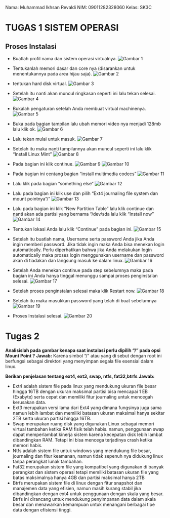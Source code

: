 Nama: Muhammad Ikhsan Revaldi
NIM: 09011282328060
Kelas: SK3C

# TUGAS 1 SISTEM OPERASI

## Proses Instalasi

* Buatlah profil nama dan sistem operasi virtualnya.
![Gambar 1](https://github.com/Hiratsuu/Muhammad-Ikhsan-Revaldi_09011282328060_Tugas-1_Praktikum-SO-/blob/main/Gambar%20(1).png?raw=true)

* Tentukanlah memori dasar dan core nya (disarankan untuk menentukannya pada area 
hijau saja). 
![Gambar 2](https://github.com/Hiratsuu/Muhammad-Ikhsan-Revaldi_09011282328060_Tugas-1_Praktikum-SO-/blob/main/Gambar%20(2).png?raw=true)

* tentukan hard disk virtual.
![Gambar 3](https://github.com/Hiratsuu/Muhammad-Ikhsan-Revaldi_09011282328060_Tugas-1_Praktikum-SO-/blob/main/Gambar%20(3).png?raw=true)

* Setelah itu nanti akan muncul ringkasan seperti ini lalu tekan selesai.
![Gambar 4](https://github.com/Hiratsuu/Muhammad-Ikhsan-Revaldi_09011282328060_Tugas-1_Praktikum-SO-/blob/main/Gambar%20(4).png?raw=true)

* Bukalah pengaturan setelah Anda membuat virtual machinenya.
![Gambar 5](https://github.com/Hiratsuu/Muhammad-Ikhsan-Revaldi_09011282328060_Tugas-1_Praktikum-SO-/blob/main/Gambar%20(5).png?raw=true)

* Buka pada bagian tampilan lalu ubah memori video nya menjadi 128mb lalu klik ok.
![Gambar 6](https://github.com/Hiratsuu/Muhammad-Ikhsan-Revaldi_09011282328060_Tugas-1_Praktikum-SO-/blob/main/Gambar%20(6).png?raw=true)

* Lalu tekan mulai untuk masuk.
![Gambar 7](https://github.com/Hiratsuu/Muhammad-Ikhsan-Revaldi_09011282328060_Tugas-1_Praktikum-SO-/blob/main/Gambar%20(7).png?raw=true)

* Setelah itu maka nanti tampilannya akan muncul seperti ini lalu klik “Install Linux Mint”
![Gambar 8](https://github.com/Hiratsuu/Muhammad-Ikhsan-Revaldi_09011282328060_Tugas-1_Praktikum-SO-/blob/main/Gambar%20(8).png?raw=true)

* Pada bagian ini klik continue.
![Gambar 9](https://github.com/Hiratsuu/Muhammad-Ikhsan-Revaldi_09011282328060_Tugas-1_Praktikum-SO-/blob/main/Gambar%20(9).png?raw=true)
![Gambar 10](https://github.com/Hiratsuu/Muhammad-Ikhsan-Revaldi_09011282328060_Tugas-1_Praktikum-SO-/blob/main/Gambar%20(10).png?raw=true)

* Pada bagian ini centang bagian “install multimedia codecs”
![Gambar 11](https://github.com/Hiratsuu/Muhammad-Ikhsan-Revaldi_09011282328060_Tugas-1_Praktikum-SO-/blob/main/Gambar%20(11).png?raw=true)

* Lalu klik pada bagian “something else”
![Gambar 12](https://github.com/Hiratsuu/Muhammad-Ikhsan-Revaldi_09011282328060_Tugas-1_Praktikum-SO-/blob/main/Gambar%20(12).png?raw=true)

* Lalu pada bagian ini klik use dan pilih “Ext4 journaling file system dan mount pointnya“/”
![Gambar 13](https://github.com/Hiratsuu/Muhammad-Ikhsan-Revaldi_09011282328060_Tugas-1_Praktikum-SO-/blob/main/Gambar%20(13).png?raw=true)

* Lalu pada bagian ini klik “New Partition Table” lalu klik continue dan nanti akan ada partisi yang bernama “/dev/sda lalu klik “Install now”
![Gambar 14](https://github.com/Hiratsuu/Muhammad-Ikhsan-Revaldi_09011282328060_Tugas-1_Praktikum-SO-/blob/main/Gambar%20(14).png?raw=true)

* Tentukan lokasi Anda lalu klik “Continue” pada bagian ini.
![Gambar 15](https://github.com/Hiratsuu/Muhammad-Ikhsan-Revaldi_09011282328060_Tugas-1_Praktikum-SO-/blob/main/Gambar%20(15).png?raw=true)

* Setelah itu buatlah nama, Username  serta password Anda jika Anda ingin memberi password. Jika tidak ingin maka Anda bisa menekan login automatically. Perlu diperhatikan bahwa jika Anda melakukan login automatically maka proses login menggunakan username dan password akan di tiadakan dan langsung masuk ke dalam linux.
![Gambar 16](https://github.com/Hiratsuu/Muhammad-Ikhsan-Revaldi_09011282328060_Tugas-1_Praktikum-SO-/blob/main/Gambar%20(16).png?raw=true)

* Setelah Anda menekan continue pada step sebelumnya maka pada bagian ini Anda hanya tinggal menunggu sampai proses penginstalan selesai.
![Gambar 17](https://github.com/Hiratsuu/Muhammad-Ikhsan-Revaldi_09011282328060_Tugas-1_Praktikum-SO-/blob/main/Gambar%20(17).png?raw=true)

* Setelah  proses penginstalan selesai maka klik Restart now.
![Gambar 18](https://github.com/Hiratsuu/Muhammad-Ikhsan-Revaldi_09011282328060_Tugas-1_Praktikum-SO-/blob/main/Gambar%20(18).png?raw=true)

* Setelah itu maka masukkan password yang telah di buat sebelumnya
![Gambar 19](https://github.com/Hiratsuu/Muhammad-Ikhsan-Revaldi_09011282328060_Tugas-1_Praktikum-SO-/blob/main/Gambar%20(19).png?raw=true)

* Proses Instalasi selesai.
![Gambar 20](https://github.com/Hiratsuu/Muhammad-Ikhsan-Revaldi_09011282328060_Tugas-1_Praktikum-SO-/blob/main/Gambar%20(20).png?raw=true)

# Tugas 2

**Analisislah pada gambar kenapa saat instalasi perlu dipilih “/” pada opsi Mount Point ?**
**Jawab:** Karena simbol “/” atau yang di sebut dengan root ini berfungsi sebagai direktori yang menyimpan segala file esensial dalam linux.

**Berikan penjelasan tentang ext4, ext3, swap, ntfs, fat32,btrfs**
**Jawab:** 
*	Ext4 adalah sistem file pada linux yang mendukung ukuran file besar hingga 16TB dengan ukuran maksimal partisi bisa mencapai 1 EB (Exabyte) serta cepat dan memiliki fitur journaling untuk mencegah kerusakan data.
*	Ext3 merupakan versi lama dari Ext4 yang dimana fungsinya juga sama namun lebih lambat dan memiliki batasan ukuran maksimal hanya sekitar 2TB serta ukuran partisi hingga 16TB.
*	Swap merupakan ruang disk yang digunakan Linux sebagai memori virtual tambahan ketika RAM fisik telah habis. namun, penggunaan swap dapat memperlambat kinerja sistem karena kecepatan disk lebih lambat dibandingkan RAM. Tetapi ini bisa mencega terjadinya crash ketika memori habis.
*	Ntfs adalah sistem file untuk windows yang mendukung file besar, journaling dan fitur keamanan, namun tidak sepenuh nya didukung linux tanpa perangkat              lunak tambahan.
*	Fat32 merupakan sistem file yang kompatibel yang digunakan di banyak perangkat dan sistem operasi tetapi memiliki batasan ukuran file yang batas                    maksimalnya hanya 4GB dan partisi maksimal hanya 2TB
*	Btrfs merupakan sistem file di linux dengan fitur snapshot dan manajemen data yang efisien, namun masih kurang stabil jika dibandingkan dengan ext4 untuk           penggunaan dengan skala yang besar. Btrfs ini dirancang untuk mendukung penyimpanan data dalam skala besar dan menawarkan kemampuan untuk menangani berbagai tipe data dengan efisiensi tinggi.
